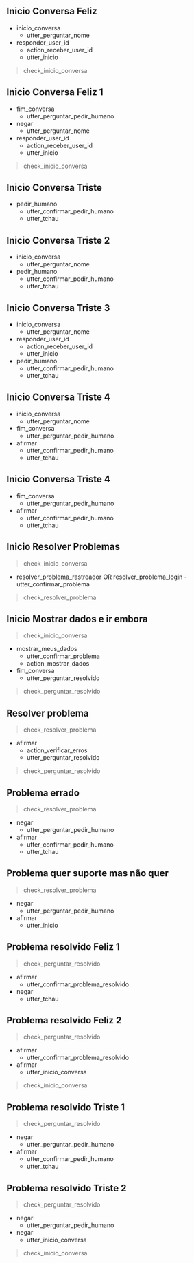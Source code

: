 ## Inicio Conversa Feliz
* inicio_conversa
    - utter_perguntar_nome
* responder_user_id
    - action_receber_user_id
    - utter_inicio
> check_inicio_conversa

## Inicio Conversa Feliz 1
* fim_conversa
    - utter_perguntar_pedir_humano
* negar 
    - utter_perguntar_nome
* responder_user_id
    - action_receber_user_id
    - utter_inicio
> check_inicio_conversa

## Inicio Conversa Triste
* pedir_humano
    - utter_confirmar_pedir_humano
    - utter_tchau

## Inicio Conversa Triste 2
* inicio_conversa
    - utter_perguntar_nome
* pedir_humano
    - utter_confirmar_pedir_humano
    - utter_tchau

## Inicio Conversa Triste 3
* inicio_conversa
    - utter_perguntar_nome
* responder_user_id
    - action_receber_user_id
    - utter_inicio
* pedir_humano
    - utter_confirmar_pedir_humano
    - utter_tchau

## Inicio Conversa Triste 4
* inicio_conversa
    - utter_perguntar_nome
* fim_conversa
    - utter_perguntar_pedir_humano
* afirmar 
    - utter_confirmar_pedir_humano
    - utter_tchau

## Inicio Conversa Triste 4
* fim_conversa
    - utter_perguntar_pedir_humano
* afirmar 
    - utter_confirmar_pedir_humano
    - utter_tchau

## Inicio Resolver Problemas
> check_inicio_conversa
* resolver_problema_rastreador OR resolver_problema_login
    -utter_confirmar_problema
> check_resolver_problema


## Inicio Mostrar dados e ir embora
> check_inicio_conversa
* mostrar_meus_dados
    - utter_confirmar_problema
    - action_mostrar_dados
* fim_conversa
    - utter_perguntar_resolvido
> check_perguntar_resolvido


## Resolver problema
> check_resolver_problema 
* afirmar
    - action_verificar_erros
    - utter_perguntar_resolvido
> check_perguntar_resolvido

## Problema errado 
> check_resolver_problema 
* negar
    - utter_perguntar_pedir_humano
* afirmar
    - utter_confirmar_pedir_humano
    - utter_tchau

## Problema quer suporte mas não quer
> check_resolver_problema 
* negar
    - utter_perguntar_pedir_humano
* afirmar
    - utter_inicio

## Problema resolvido Feliz 1
> check_perguntar_resolvido
* afirmar
    - utter_confirmar_problema_resolvido
* negar 
    - utter_tchau

## Problema resolvido Feliz 2
> check_perguntar_resolvido
* afirmar
    - utter_confirmar_problema_resolvido
* afirmar 
    - utter_inicio_conversa
> check_inicio_conversa

## Problema resolvido Triste 1
> check_perguntar_resolvido
* negar
    - utter_perguntar_pedir_humano
* afirmar
    - utter_confirmar_pedir_humano
    - utter_tchau

## Problema resolvido Triste 2
> check_perguntar_resolvido
* negar
    - utter_perguntar_pedir_humano
* negar
    - utter_inicio_conversa
> check_inicio_conversa
